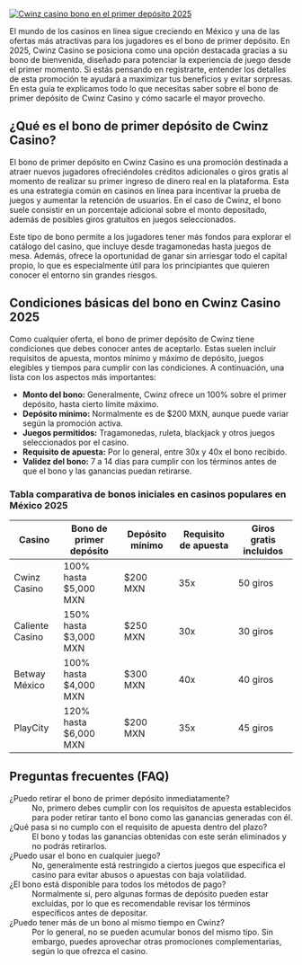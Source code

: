 [![Cwinz casino bono en el primer depósito 2025](https://123-caf.pages.dev/gitsignup.png)](https://vrmoo.ru/Bt82HjjY)

<p>El mundo de los casinos en línea sigue creciendo en México y una de las ofertas más atractivas para los jugadores es el bono de primer depósito. En 2025, Cwinz Casino se posiciona como una opción destacada gracias a su bono de bienvenida, diseñado para potenciar la experiencia de juego desde el primer momento. Si estás pensando en registrarte, entender los detalles de esta promoción te ayudará a maximizar tus beneficios y evitar sorpresas. En esta guía te explicamos todo lo que necesitas saber sobre el bono de primer depósito de Cwinz Casino y cómo sacarle el mayor provecho.</p>  <h2>¿Qué es el bono de primer depósito de Cwinz Casino?</h2> <p>El bono de primer depósito en Cwinz Casino es una promoción destinada a atraer nuevos jugadores ofreciéndoles créditos adicionales o giros gratis al momento de realizar su primer ingreso de dinero real en la plataforma. Esta es una estrategia común en casinos en línea para incentivar la prueba de juegos y aumentar la retención de usuarios. En el caso de Cwinz, el bono suele consistir en un porcentaje adicional sobre el monto depositado, además de posibles giros gratuitos en juegos seleccionados.</p> <p>Este tipo de bono permite a los jugadores tener más fondos para explorar el catálogo del casino, que incluye desde tragamonedas hasta juegos de mesa. Además, ofrece la oportunidad de ganar sin arriesgar todo el capital propio, lo que es especialmente útil para los principiantes que quieren conocer el entorno sin grandes riesgos.</p>  <h2>Condiciones básicas del bono en Cwinz Casino 2025</h2> <p>Como cualquier oferta, el bono de primer depósito de Cwinz tiene condiciones que debes conocer antes de aceptarlo. Estas suelen incluir requisitos de apuesta, montos mínimo y máximo de depósito, juegos elegibles y tiempos para cumplir con las condiciones. A continuación, una lista con los aspectos más importantes:</p> <ul>   <li><strong>Monto del bono:</strong> Generalmente, Cwinz ofrece un 100% sobre el primer depósito, hasta cierto límite máximo.</li>   <li><strong>Depósito mínimo:</strong> Normalmente es de $200 MXN, aunque puede variar según la promoción activa.</li>   <li><strong>Juegos permitidos:</strong> Tragamonedas, ruleta, blackjack y otros juegos seleccionados por el casino.</li>   <li><strong>Requisito de apuesta:</strong> Por lo general, entre 30x y 40x el bono recibido.</li>   <li><strong>Validez del bono:</strong> 7 a 14 días para cumplir con los términos antes de que el bono y las ganancias puedan retirarse.</li> </ul>  <h3>Tabla comparativa de bonos iniciales en casinos populares en México 2025</h3> <table>   <thead>     <tr>       <th>Casino</th>       <th>Bono de primer depósito</th>       <th>Depósito mínimo</th>       <th>Requisito de apuesta</th>       <th>Giros gratis incluidos</th>     </tr>   </thead>   <tbody>     <tr>       <td>Cwinz Casino</td>       <td>100% hasta $5,000 MXN</td>       <td>$200 MXN</td>       <td>35x</td>       <td>50 giros</td>     </tr>     <tr>       <td>Caliente Casino</td>       <td>150% hasta $3,000 MXN</td>       <td>$250 MXN</td>       <td>30x</td>       <td>30 giros</td>     </tr>     <tr>       <td>Betway México</td>       <td>100% hasta $4,000 MXN</td>       <td>$300 MXN</td>       <td>40x</td>       <td>40 giros</td>     </tr>     <tr>       <td>PlayCity</td>       <td>120% hasta $6,000 MXN</td>       <td>$200 MXN</td>       <td>35x</td>       <td>45 giros</td>     </tr>   </tbody> </table>  <h2>Preguntas frecuentes (FAQ)</h2> <dl>   <dt>¿Puedo retirar el bono de primer depósito inmediatamente?</dt>   <dd>No, primero debes cumplir con los requisitos de apuesta establecidos para poder retirar tanto el bono como las ganancias generadas con él.</dd>      <dt>¿Qué pasa si no cumplo con el requisito de apuesta dentro del plazo?</dt>   <dd>El bono y todas las ganancias obtenidas con este serán eliminados y no podrás retirarlos.</dd>      <dt>¿Puedo usar el bono en cualquier juego?</dt>   <dd>No, generalmente está restringido a ciertos juegos que especifica el casino para evitar abusos o apuestas con baja volatilidad.</dd>      <dt>¿El bono está disponible para todos los métodos de pago?</dt>   <dd>Normalmente sí, pero algunas formas de depósito pueden estar excluidas, por lo que es recomendable revisar los términos específicos antes de depositar.</dd>      <dt>¿Puedo tener más de un bono al mismo tiempo en Cwinz?</dt>   <dd>Por lo general, no se pueden acumular bonos del mismo tipo. Sin embargo, puedes aprovechar otras promociones complementarias, según lo que ofrezca el casino.</dd> </dl>